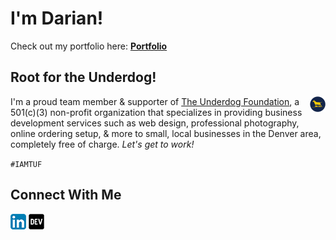 # I'm Darian!


 Check out my portfolio here: **[Portfolio](https://www.dnocera.com/)**



## Root for the Underdog!
<img src="TUF_logo_circle_small.png" alt="TUF Logo" align="right" style="width:5%">

I'm a proud team member & supporter of [The Underdog Foundation](https://theunderdogfoundation.org/), a 501(c)(3) non-profit organization that specializes in providing business development services such as web design, professional photography, online ordering setup, & more to small, local businesses in the Denver area, completely free of charge. _Let's get to work!_

`#IAMTUF`

## Connect With Me
[![linkedin](/linkedin.png)](https://www.linkedin.com/in/darian-nocera/) [![DEV](/dev.png)](https://dev.to/darnocer) 
